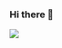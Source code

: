 ### Hi there 👋

![](https://user-images.githubusercontent.com/74038190/212284100-561aa473-3905-4a80-b561-0d28506553ee.gif)
